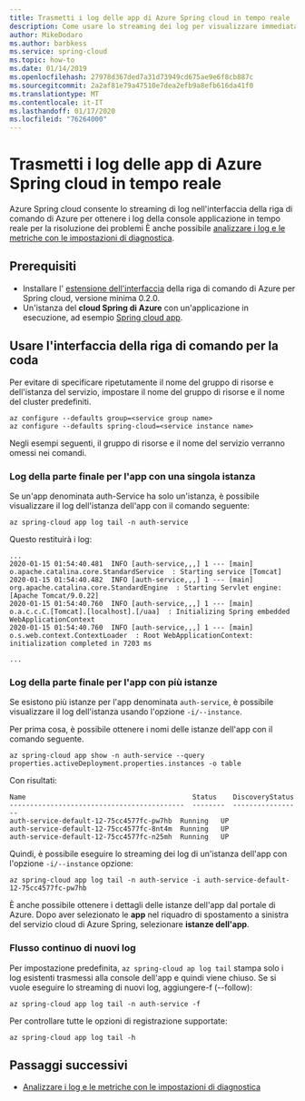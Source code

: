 ```yaml
---
title: Trasmetti i log delle app di Azure Spring cloud in tempo reale
description: Come usare lo streaming dei log per visualizzare immediatamente i registri applicazioni
author: MikeDodaro
ms.author: barbkess
ms.service: spring-cloud
ms.topic: how-to
ms.date: 01/14/2019
ms.openlocfilehash: 27978d367ded7a31d73949cd675ae9e6f8cb887c
ms.sourcegitcommit: 2a2af81e79a47510e7dea2efb9a8efb616da41f0
ms.translationtype: MT
ms.contentlocale: it-IT
ms.lasthandoff: 01/17/2020
ms.locfileid: "76264000"
---
```

# <a name="stream-azure-spring-cloud-app-logs-in-real-time"></a>Trasmetti i log delle app di Azure Spring cloud in tempo reale
Azure Spring cloud consente lo streaming di log nell'interfaccia della riga di comando di Azure per ottenere i log della console applicazione in tempo reale per la risoluzione dei problemi È anche possibile [analizzare i log e le metriche con le impostazioni di diagnostica](./diagnostic-services.md).

## <a name="prerequisites"></a>Prerequisiti

* Installare l' [estensione dell'interfaccia](https://docs.microsoft.com/azure/spring-cloud/spring-cloud-quickstart-launch-app-cli#install-the-azure-cli-extension) della riga di comando di Azure per Spring cloud, versione minima 0.2.0.
* Un'istanza del **cloud Spring di Azure** con un'applicazione in esecuzione, ad esempio [Spring cloud app](./spring-cloud-quickstart-launch-app-cli.md).

## <a name="use-cli-to-tail-logs"></a>Usare l'interfaccia della riga di comando per la coda

Per evitare di specificare ripetutamente il nome del gruppo di risorse e dell'istanza del servizio, impostare il nome del gruppo di risorse e il nome del cluster predefiniti.
```
az configure --defaults group=<service group name>
az configure --defaults spring-cloud=<service instance name>
```
Negli esempi seguenti, il gruppo di risorse e il nome del servizio verranno omessi nei comandi.

### <a name="tail-log-for-app-with-single-instance"></a>Log della parte finale per l'app con una singola istanza
Se un'app denominata auth-Service ha solo un'istanza, è possibile visualizzare il log dell'istanza dell'app con il comando seguente:
```
az spring-cloud app log tail -n auth-service
```
Questo restituirà i log:
```
...
2020-01-15 01:54:40.481  INFO [auth-service,,,] 1 --- [main] o.apache.catalina.core.StandardService  : Starting service [Tomcat]
2020-01-15 01:54:40.482  INFO [auth-service,,,] 1 --- [main] org.apache.catalina.core.StandardEngine  : Starting Servlet engine: [Apache Tomcat/9.0.22]
2020-01-15 01:54:40.760  INFO [auth-service,,,] 1 --- [main] o.a.c.c.C.[Tomcat].[localhost].[/uaa]  : Initializing Spring embedded WebApplicationContext
2020-01-15 01:54:40.760  INFO [auth-service,,,] 1 --- [main] o.s.web.context.ContextLoader  : Root WebApplicationContext: initialization completed in 7203 ms

...
```

### <a name="tail-log-for-app-with-multiple-instances"></a>Log della parte finale per l'app con più istanze
Se esistono più istanze per l'app denominata `auth-service`, è possibile visualizzare il log dell'istanza usando l'opzione `-i/--instance`. 

Per prima cosa, è possibile ottenere i nomi delle istanze dell'app con il comando seguente.

```
az spring-cloud app show -n auth-service --query properties.activeDeployment.properties.instances -o table
```
Con risultati:

```
Name                                         Status    DiscoveryStatus
-------------------------------------------  --------  -----------------
auth-service-default-12-75cc4577fc-pw7hb  Running   UP
auth-service-default-12-75cc4577fc-8nt4m  Running   UP
auth-service-default-12-75cc4577fc-n25mh  Running   UP
``` 
Quindi, è possibile eseguire lo streaming dei log di un'istanza dell'app con l'opzione `-i/--instance` opzione:

```
az spring-cloud app log tail -n auth-service -i auth-service-default-12-75cc4577fc-pw7hb
```

È anche possibile ottenere i dettagli delle istanze dell'app dal portale di Azure.  Dopo aver selezionato le **app** nel riquadro di spostamento a sinistra del servizio cloud di Azure Spring, selezionare **istanze dell'app**.

### <a name="continuously-stream-new-logs"></a>Flusso continuo di nuovi log
Per impostazione predefinita, `az spring-cloud ap log tail` stampa solo i log esistenti trasmessi alla console dell'app e quindi viene chiuso. Se si vuole eseguire lo streaming di nuovi log, aggiungere-f (--follow):  

```
az spring-cloud app log tail -n auth-service -f
``` 
Per controllare tutte le opzioni di registrazione supportate:
``` 
az spring-cloud app log tail -h 
```

## <a name="next-steps"></a>Passaggi successivi

* [Analizzare i log e le metriche con le impostazioni di diagnostica](./diagnostic-services.md)

 





